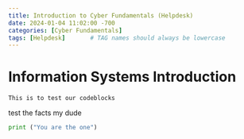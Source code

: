 ```yaml
---
title: Introduction to Cyber Fundamentals (Helpdesk)
date: 2024-01-04 11:02:00 -700
categories: [Cyber Fundamentals]
tags: [Helpdesk]       # TAG names should always be lowercase
---
```


# Information Systems Introduction

```
This is to test our codeblocks
```
test the facts my dude

```python
print ("You are the one")
```
